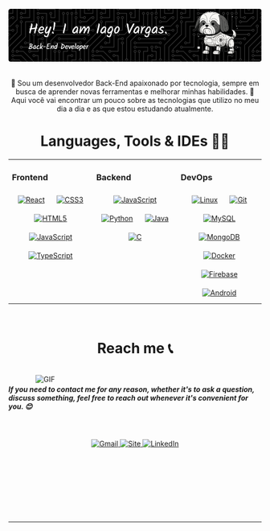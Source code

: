 <div align="center">

  ![Texto alternativo](/github-header-image.png)

  <br>
  🎯 Sou um desenvolvedor Back-End apaixonado por tecnologia, sempre em busca de aprender novas ferramentas e melhorar minhas habilidades.  
  🚀 Aqui você vai encontrar um pouco sobre as tecnologias que utilizo no meu dia a dia e as que estou estudando atualmente.

</div>

<div align="center">

  # Languages, Tools & IDEs 👨‍💻
<table><tr><td valign="top" width="33%">
	
### Frontend  
<div align="center">  
<a href="https://reactjs.org/" target="_blank"><img style="margin: 10px" src="https://profilinator.rishav.dev/skills-assets/react-original-wordmark.svg" alt="React" height="50" /></a>  
<a href="https://www.w3schools.com/css/" target="_blank"><img style="margin: 10px" src="https://profilinator.rishav.dev/skills-assets/css3-original-wordmark.svg" alt="CSS3" height="50" /></a>  
<a href="https://en.wikipedia.org/wiki/HTML5" target="_blank"><img style="margin: 10px" src="https://profilinator.rishav.dev/skills-assets/html5-original-wordmark.svg" alt="HTML5" height="50" /></a>  
<a href="https://www.javascript.com/" target="_blank"><img style="margin: 10px" src="https://profilinator.rishav.dev/skills-assets/javascript-original.svg" alt="JavaScript" height="50" /></a>  
<a href="https://www.typescriptlang.org/" target="_blank"><img style="margin: 10px" src="https://profilinator.rishav.dev/skills-assets/typescript-original.svg" alt="TypeScript" height="50" /></a>  
</div>

</td><td valign="top" width="33%">



### Backend  
<div align="center">  
<a href="https://www.javascript.com/" target="_blank"><img style="margin: 10px" src="https://profilinator.rishav.dev/skills-assets/javascript-original.svg" alt="JavaScript" height="50" /></a>  
<a href="https://www.python.org/" target="_blank"><img style="margin: 10px" src="https://profilinator.rishav.dev/skills-assets/python-original.svg" alt="Python" height="50" /></a>  
<a href="https://www.java.com/" target="_blank"><img style="margin: 10px" src="https://profilinator.rishav.dev/skills-assets/java-original-wordmark.svg" alt="Java" height="50" /></a>  
<a href="https://www.cprogramming.com/" target="_blank"><img style="margin: 10px" src="https://profilinator.rishav.dev/skills-assets/c-original.svg" alt="C" height="50" /></a>  
</div>

</td><td valign="top" width="33%">



### DevOps  
<div align="center">  
<a href="https://www.linux.org/" target="_blank"><img style="margin: 10px" src="https://profilinator.rishav.dev/skills-assets/linux-original.svg" alt="Linux" height="50" /></a>  
<a href="https://github.com/" target="_blank"><img style="margin: 10px" src="https://profilinator.rishav.dev/skills-assets/git-scm-icon.svg" alt="Git" height="50" /></a>  
<a href="https://www.mysql.com/" target="_blank"><img style="margin: 10px" src="https://profilinator.rishav.dev/skills-assets/mysql-original-wordmark.svg" alt="MySQL" height="50" /></a>  
<a href="https://www.mongodb.com/" target="_blank"><img style="margin: 10px" src="https://profilinator.rishav.dev/skills-assets/mongodb-original-wordmark.svg" alt="MongoDB" height="50" /></a>  
<a href="https://www.docker.com/" target="_blank"><img style="margin: 10px" src="https://profilinator.rishav.dev/skills-assets/docker-original-wordmark.svg" alt="Docker" height="50" /></a>  
<a href="https://firebase.google.com/" target="_blank"><img style="margin: 10px" src="https://profilinator.rishav.dev/skills-assets/firebase.png" alt="Firebase" height="50" /></a>  
<a href="https://www.android.com/intl/en_in/" target="_blank"><img style="margin: 10px" src="https://profilinator.rishav.dev/skills-assets/android-original-wordmark.svg" alt="Android" height="50" /></a>  
</div>

</td></tr></table>  
<br/>  
</div>

<div align="center">

  # Reach me 📞

</div>

<p>
 </br>

<img hight="320" width="450" align="right" alt="GIF" src="https://media1.tenor.com/m/u-ScnUCXJYQAAAAd/rdr2-red-dead-redemption2.gif">

<h5> If you need to contact me for any reason, whether it's to ask a question, discuss something, feel free to reach out whenever it's convenient for you. 😊 </h5>
<br/><br/>
<div align="center">
  <a href="mailto:iagovargas42@gmail.com">
    <img alt="Gmail" width="50" height="50" src="https://cdn-icons-png.flaticon.com/128/732/732200.png" />
  </a>
  <a href="https://www.iagovargas.com">
    <img alt="Site" width="50" height="50" src="https://cdn-icons-png.flaticon.com/128/8743/8743996.png" />
  </a>
  <a href="https://www.linkedin.com/in/iago-vargas-backend">
    <img alt="LinkedIn" width="50" height="50" src="https://cdn-icons-png.flaticon.com/128/3536/3536505.png" />
  </a>
</div>



 </p>

</br>
</br>
</br>
</br>
</br>
</br>
</br>


*************
